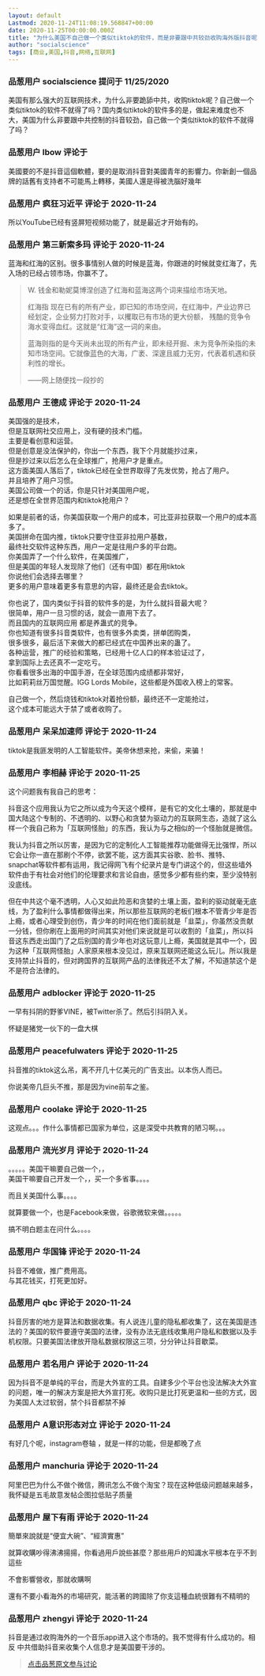```yaml
---
layout: default
Lastmod: 2020-11-24T11:08:19.568847+00:00
date: 2020-11-25T00:00:00.000Z
title: "为什么美国不自己做一个类似tiktok的软件，而是非要跟中共较劲收购海外版抖音呢？"
author: "socialscience"
tags: [商业,美国,抖音,网络,互联网]
---
```



### 品葱用户 **socialscience** 提问于 11/25/2020
    
美国有那么强大的互联网技术，为什么非要跪舔中共，收购tiktok呢？自己做一个类似tiktok的软件不就得了吗？国内类似tiktok的软件多的是，做起来难度也不大，美国为什么非要跟中共控制的抖音较劲，自己做一个类似tiktok的软件不就得了吗？
    
                

### 品葱用户 **lbow** 评论于 
        
美國要的不是抖音這個軟體，要的是取消抖音對美國青年的影響力。你新創一個品牌的話舊有支持者不可能馬上轉移，美國人還是得被洗腦好幾年
        
                

### 品葱用户 **疯狂习近平** 评论于 2020-11-24
        
所以YouTube已经有竖屏短视频功能了，就是最近才开始有的。
        
                

### 品葱用户 **第三新索多玛** 评论于 2020-11-24
        
蓝海和红海的区别。很多事情别人做的时候是蓝海，你跟进的时候就变红海了，先入场的已经占领市场，你赢不了。  

> W. 钱金和勒妮莫博涅创造了红海和蓝海这两个词来描绘市场天地。  
>   
> 红海指 现在已有的所有产业，即已知的市场空间，在红海中，产业边界已经划定，企业努力打败对手，以攫取已有市场的更大份额， 残酷的竞争令海水变得血红。这就是“红海”这一词的来由。  
>   
> 蓝海则指的是今天尚未出现的所有产业，即未经开掘、未为竞争所染指的未知市场空间。它就像蓝色的大海，广袤、深邃且威力无穷，代表着机遇和获利性的增长。  
>   
> ——网上随便找一段抄的
        
                

### 品葱用户 **王德成** 评论于 2020-11-24
        
美国强的是技术，  
但是互联网社交应用上，没有硬的技术门槛。  
主要是看创意和运营。  
但是创意是没法保护的，你出一个东西，我下个月就能抄过来，  
但是抄过来以后怎么在全球推广，抢用户才是重点。  
这方面美国人落后了，tiktok已经在全世界取得了先发优势，抢占了用户。  
并且培养了用户习惯。  
美国公司做一个的话，你是只针对美国用户呢，  
还是想在全世界范围内和tiktok抢用户？  
  
如果是前者的话，你美国获取一个用户的成本，可比亚非拉获取一个用户的成本高多了。  
美国拼命在国内推，tiktok只要守住亚非拉用户基数，  
最终社交软件这种东西，用户一定是往用户多的平台跑。  
你美国弄了一个什么软件，在美国推广，  
但是美国的年轻人发现除了他们（还有中国）都在用tiktok  
你说他们会选择去哪里？  
更多的用户意味着更多有意思的内容，最终还是会去tiktok。  
  
你也说了，国内类似于抖音的软件多的是，为什么就抖音最大呢？  
很简单，用户一旦习惯的话，就会一直用下去了。  
而且国内的互联网应用 都是养蛊式的竞争。  
你也知道有很多抖音类软件，也有很多外卖类，拼单团购类，  
很多很多，最后活下来做大的都已经式在中国养出来的蛊了。  
各种运营，推广的经验和策略，已经用十亿人口的样本验证过了，  
拿到国际上去还真不一定吃亏。  
你看看很多出海的中国手游，在全球范围内成绩都非常好，  
比如莉莉丝万国觉醒。IGG Lords Mobile，这些都是外国收入榜上的常客。  
  
自己做一个，然后烧钱和tiktok对着抢份额，最终还不一定能抢过，  
这个成本可能远大于禁了或者收购了。
        
                

### 品葱用户 **呆呆加速师** 评论于 2020-11-24
        
tiktok是我匪发明的人工智能软件。美帝休想来抢，来偷，来骗！
        
                

### 品葱用户 **李相赫** 评论于 2020-11-25
        
这个问题我有我自己的思考：  
  
抖音这个应用我认为它之所以成为今天这个模样，是有它的文化土壤的，那就是中国大陆这个专制的、不透明的、以野心和贪婪为驱动力的互联网生态，造就了这么样一个我自己称为「互联网怪胎」的东西，我认为与之相似的一个怪胎就是微信。  
  
我认为抖音之所以厉害，是因为它的定制化人工智能推荐功能做得无比强悍，所以它会让你一直在那刷个不停，欲罢不能，这方面其实谷歌、脸书、推特、snapchat等软件都有运用，我记得网飞有个纪录片是专门讲这个的，但这些墙外软件由于有社会对他们的伦理要求和言论自由，感觉多少都有些约束，至少没特别没底线。  
  
但在中共这个毫不透明，人心又如此险恶和贪婪的土壤上面，盈利的驱动就毫无底线，为了盈利什么事情都做得出来，所以那些互联网的老板们根本不管青少年是否上瘾，或者心理受到创伤，青少年的时间在他们面前就是「韭菜」，你虽然没贡献一分钱，但你刷在上面用的时间其实对他们来说就是可以收割的「韭菜」，所以抖音这东西走出国门了之后别国的青少年也对这玩意儿上瘾，美国就是其中一个，因为这种「互联网怪胎」人家原来根本没见过，原来互联网还能这么玩儿。所以我是支持禁止抖音的，但对跨国界的互联网产品的法律我还不太了解，不知道禁这个是不是符合法律的。
        
                

### 品葱用户 **adblocker** 评论于 2020-11-25
        
一早有抖阴的野爹VINE，被Twitter杀了。然后引抖阴入关。  
  
怀疑是猪党一伙下的一盘大棋
        
                

### 品葱用户 **peacefulwaters** 评论于 2020-11-25
        
抖音推的tiktok这么吊，离不开几十亿美元的广告支出。以本伤人而已。  
  
你说美帝几巨头不推，那是因为vine前车之鉴。
        
                

### 品葱用户 **coolake** 评论于 2020-11-25
        
这观点。。。作什么事情都已国家为单位，这是深受中共教育的陋习啊。。。
        
                

### 品葱用户 **流光岁月** 评论于 2020-11-24
        
。。。。。美国干嘛要自己做一个，，  
美国干嘛要自己开发一个，，买一个多省事。。。。  
  
而且关美国什么事。。。。  
  
就算要做一个，也是Facebook来做，谷歌微软来做。。。。。  
  
搞不明白题主在问什么。。。。
        
                

### 品葱用户 **华国锋** 评论于 2020-11-24
        
抖音不难做，推广费用高。  
与其花钱买，打死更加好。
        
                

### 品葱用户 **qbc** 评论于 2020-11-24
        
抖音厉害的地方是算法和数据收集。有人说连儿童的隐私都收集了，这在美国是违法的？美国的软件要遵守美国的法律，没有办法无底线收集用户隐私和数据以及手机权限。只要美国法律放开隐私数据权限这三项，分分钟让抖音歇菜。
        
                

### 品葱用户 **若名用户** 评论于 2020-11-24
        
因为抖音不是单纯的平台，而是大外宣的工具。自建多少个平台也没法解决大外宣的问题，唯一的解决方案是把大外宣打死。收购只是比打死更温和一些的方式，因为美国人太过软弱，禁个抖音都禁不掉
        
                

### 品葱用户 **A意识形态对立** 评论于 2020-11-24
        
有好几个呢，instagram卷轴 ，就是一样的功能，但是都晚了点
        
                

### 品葱用户 **manchuria** 评论于 2020-11-24
        
阿里巴巴为什么不做个微信，腾讯怎么不做个淘宝？现在这种低级问题越来越多，我怀疑是五毛故意发帖企图拉低贴子质量
        
                

### 品葱用户 **屋下有雨** 评论于 2020-11-24
        
簡單來說就是“便宜大碗”、“經濟實惠”  
  
就算收購吵得沸沸揚揚，你看過用戶說些甚麼？那些用戶的知識水平根本在乎不到這些  
  
不會影響營收，那就收購啊  
  
還有不要小看海外的市場研究，能活著的跨國除了你支這種血統很難有不精明的
        
                

### 品葱用户 **zhengyi** 评论于 2020-11-24
        
抖音是通过收购海外的一个音乐app进入这个市场的。我不觉得有什么成功的。相反 中共借助抖音来收集个人信息才是美国要干涉的。
        
                





> [点击品葱原文参与讨论](https://pincong.rocks/question/33809)

